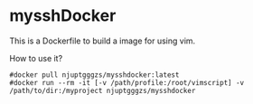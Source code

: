 # mysshDocker #

This is a Dockerfile to build a image for using vim.

How to use it?

```
#docker pull njuptgggzs/mysshdocker:latest
#docker run --rm -it [-v /path/profile:/root/vimscript] -v /path/to/dir:/myproject njuptgggzs/mysshdocker
```
